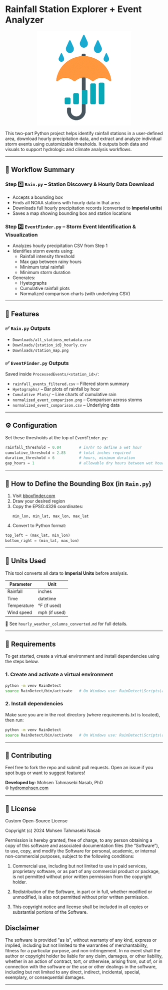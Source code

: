 # Rainfall Station Explorer + Event Analyzer

<p align="center">
  <img src="Images/Logo.png" alt="Project Logo" width="300"/>
</p>

This two-part Python project helps identify rainfall stations in a user-defined area, download hourly precipitation data, and extract and analyze individual storm events using customizable thresholds. It outputs both data and visuals to support hydrologic and climate analysis workflows.

---

## 🧭 Workflow Summary

### Step 1️⃣ `Rain.py` – Station Discovery & Hourly Data Download
- Accepts a bounding box
- Finds all NOAA stations with hourly data in that area
- Downloads full hourly precipitation records (converted to **Imperial units**)
- Saves a map showing bounding box and station locations

### Step 2️⃣ `EventFinder.py` – Storm Event Identification & Visualization
- Analyzes hourly precipitation CSV from Step 1
- Identifies storm events using:
  - Rainfall intensity threshold
  - Max gap between rainy hours
  - Minimum total rainfall
  - Minimum storm duration
- Generates:
  - Hyetographs
  - Cumulative rainfall plots
  - Normalized comparison charts (with underlying CSV)

---

## 📌 Features

### ✅ `Rain.py` Outputs

- `Downloads/all_stations_metadata.csv`  
- `Downloads/{station_id}_hourly.csv`  
- `Downloads/station_map.png`  

### ✅ `EventFinder.py` Outputs

Saved inside `ProcessedEvents/<station_id>/`:

- `rainfall_events_filtered.csv` – Filtered storm summary  
- `Hyetographs/` – Bar plots of rainfall by hour  
- `Cumulative Plots/` – Line charts of cumulative rain  
- `normalized_event_comparison.png` – Comparison across storms  
- `normalized_event_comparison.csv` – Underlying data  

---

## ⚙️ Configuration

Set these thresholds at the top of `EventFinder.py`:

```python
rainfall_threshold = 0.04        # in/hr to define a wet hour
cumulative_threshold = 2.85      # total inches required
duration_threshold = 6           # hours, minimum duration
gap_hours = 1                    # allowable dry hours between wet hours
```

---

## 🧭 How to Define the Bounding Box (in `Rain.py`)

1. Visit [bboxfinder.com](https://bboxfinder.com)
2. Draw your desired region
3. Copy the EPSG:4326 coordinates:
   ```
   min_lon, min_lat, max_lon, max_lat
   ```
4. Convert to Python format:

```python
top_left = (max_lat, min_lon)
bottom_right = (min_lat, max_lon)
```

---

## 📏 Units Used

This tool converts all data to **Imperial Units** before analysis.

| Parameter        | Unit              |
|------------------|-------------------|
| Rainfall         | inches             |
| Time             | datetime           |
| Temperature      | °F (if used)       |
| Wind speed       | mph (if used)      |

📝 See `hourly_weather_columns_converted.md` for full details.

---

## 🧪 Requirements

To get started, create a virtual environment and install dependencies using the steps below.

### 1. Create and activate a virtual environment

```bash
python -m venv RainDetect
source RainDetect/bin/activate   # On Windows use: RainDetect\Scripts\activate
```
### 2. Install dependencies
Make sure you are in the root directory (where requirements.txt is located), then run:

```bash
python -m venv RainDetect
source RainDetect/bin/activate   # On Windows use: RainDetect\Scripts\activate
```
---

## 🤝 Contributing

Feel free to fork the repo and submit pull requests. Open an issue if you spot bugs or want to suggest features!

**Developed by:** Mohsen Tahmasebi Nasab, PhD  
🌐 [hydromohsen.com](https://www.hydromohsen.com)


---

## 📄 License

Custom Open-Source License

Copyright (c) 2024 Mohsen Tahmasebi Nasab

Permission is hereby granted, free of charge, to any person obtaining a copy of this software and associated documentation files (the “Software”), to use, copy, and modify the Software for personal, academic, or internal non-commercial purposes, subject to the following conditions:

1. Commercial use, including but not limited to use in paid services, proprietary software, or as part of any commercial product or package, is not permitted without prior written permission from the copyright holder.

2. Redistribution of the Software, in part or in full, whether modified or unmodified, is also not permitted without prior written permission.

3. This copyright notice and license shall be included in all copies or substantial portions of the Software.

## Disclaimer
The software is provided "as is", without warranty of any kind, express or implied, including but not limited to the warranties of merchantability, fitness for a particular purpose, and non-infringement. In no event shall the author or copyright holder be liable for any claim, damages, or other liability, whether in an action of contract, tort, or otherwise, arising from, out of, or in connection with the software or the use or other dealings in the software, including but not limited to any direct, indirect, incidental, special, exemplary, or consequential damages.

---
